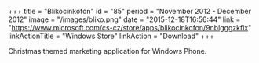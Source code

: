 +++
title = "Blikocinkofón"
id = "85"
period = "November 2012 - December 2012"
image = "/images/bliko.png"
date = "2015-12-18T16:56:44"
link = "https://www.microsoft.com/cs-cz/store/apps/blikocinkofon/9nblgggzkflx"
linkActionTitle = "Windows Store"
linkAction = "Download"
+++

Christmas themed marketing application for Windows Phone.
